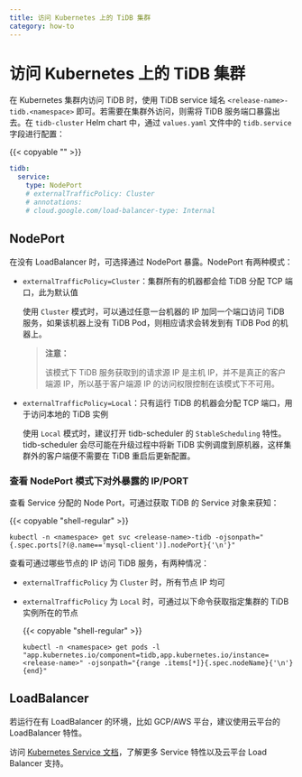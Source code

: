 ```yaml
---
title: 访问 Kubernetes 上的 TiDB 集群
category: how-to
---
```


# 访问 Kubernetes 上的 TiDB 集群

在 Kubernetes 集群内访问 TiDB 时，使用 TiDB service 域名 `<release-name>-tidb.<namespace>` 即可。若需要在集群外访问，则需将 TiDB 服务端口暴露出去。在 `tidb-cluster` Helm chart 中，通过 `values.yaml` 文件中的 `tidb.service` 字段进行配置：

{{< copyable "" >}}

```yaml
tidb:
  service:
    type: NodePort
    # externalTrafficPolicy: Cluster
    # annotations:
    # cloud.google.com/load-balancer-type: Internal
```

## NodePort

在没有 LoadBalancer 时，可选择通过 NodePort 暴露。NodePort 有两种模式：

- `externalTrafficPolicy=Cluster`：集群所有的机器都会给 TiDB 分配 TCP 端口，此为默认值

    使用 `Cluster` 模式时，可以通过任意一台机器的 IP 加同一个端口访问 TiDB 服务，如果该机器上没有 TiDB Pod，则相应请求会转发到有 TiDB Pod 的机器上。

    > **注意：**
    > 
    > 该模式下 TiDB 服务获取到的请求源 IP 是主机 IP，并不是真正的客户端源 IP，所以基于客户端源 IP 的访问权限控制在该模式下不可用。

- `externalTrafficPolicy=Local`：只有运行 TiDB 的机器会分配 TCP 端口，用于访问本地的 TiDB 实例

    使用 `Local` 模式时，建议打开 tidb-scheduler 的 `StableScheduling` 特性。tidb-scheduler 会尽可能在升级过程中将新 TiDB 实例调度到原机器，这样集群外的客户端便不需要在 TiDB 重启后更新配置。

### 查看 NodePort 模式下对外暴露的 IP/PORT

查看 Service 分配的 Node Port，可通过获取 TiDB 的 Service 对象来获知：

{{< copyable "shell-regular" >}}

```shell
kubectl -n <namespace> get svc <release-name>-tidb -ojsonpath="{.spec.ports[?(@.name=='mysql-client')].nodePort}{'\n'}"
```

查看可通过哪些节点的 IP 访问 TiDB 服务，有两种情况：

- `externalTrafficPolicy` 为 `Cluster` 时，所有节点 IP 均可
- `externalTrafficPolicy` 为 `Local` 时，可通过以下命令获取指定集群的 TiDB 实例所在的节点

    {{< copyable "shell-regular" >}}

    ```shell
    kubectl -n <namespace> get pods -l "app.kubernetes.io/component=tidb,app.kubernetes.io/instance=<release-name>" -ojsonpath="{range .items[*]}{.spec.nodeName}{'\n'}{end}"
    ```

## LoadBalancer

若运行在有 LoadBalancer 的环境，比如 GCP/AWS 平台，建议使用云平台的 LoadBalancer 特性。

访问 [Kubernetes Service 文档](https://kubernetes.io/docs/concepts/services-networking/service/)，了解更多 Service 特性以及云平台 Load Balancer 支持。
